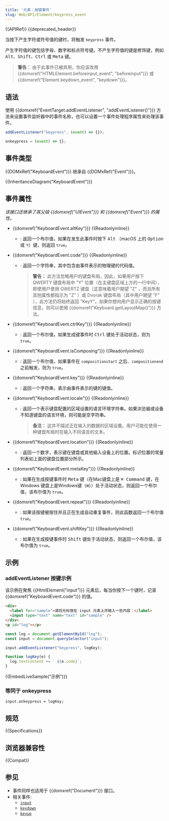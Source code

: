 ```yaml
---
title: '元素：按键事件'
slug: Web/API/Element/keypress_event
---
```


{{APIRef}} {{deprecated_header}}

当按下产生字符或符号值的键时，将触发 `keypress` 事件。

产生字符值的键包括字母、数字和标点符号键。不产生字符值的键是修饰键，例如 <kbd>Alt</kbd>、<kbd>Shift</kbd>、<kbd>Ctrl</kbd> 或 <kbd>Meta</kbd> 键。

> **警告：** 由于此事件已被弃用，你应该改用 {{domxref("HTMLElement.beforeinput_event", "beforeinput")}} 或 {{domxref("Element.keydown_event", "keydown")}}。

## 语法

使用 {{domxref("EventTarget.addEventListener", "addEventListener()")}} 方法来设置事件监听器中的事件名称，也可以设置一个事件处理程序属性来处理该事件。

```js
addEventListener("keypress", (event) => {});

onkeypress = (event) => {};
```

## 事件类型

{{DOMxRef("KeyboardEvent")}} 继承自 {{DOMxRef("Event")}}。

{{InheritanceDiagram("KeyboardEvent")}}

## 事件属性

_该接口还继承了其父级 {{domxref("UIEvent")}} 和 {{domxref("Event")}} 的属性。_

- {{domxref("KeyboardEvent.altKey")}} {{Readonlyinline}}

  - : 返回一个布尔值，如果在发生此事件时按下 <kbd>Alt</kbd> （macOS 上的 <kbd>Option</kbd> 或 <kbd>⌥</kbd>）键，则返回 `true`。

- {{domxref("KeyboardEvent.code")}} {{Readonlyinline}}

  - : 返回一个字符串，其中包含由事件表示的物理键的代码值。

    > **警告：** 此方法忽略用户的键盘布局，因此，如果用户按下 QWERTY 键盘布局中 "Y" 位置（在主键盘区域上方的一行中间），即使用户使用 QWERTZ 键盘（这意味着用户期望 "Z" ，而且所有其他属性都指示为 "Z" ）或 Dvorak 键盘布局（其中用户期望 "F" ），此方法仍将始终返回   "KeyY"。如果你想向用户显示正确的按键信息，则可以使用 {{domxref("Keyboard.getLayoutMap()")}} 方法。

- {{domxref("KeyboardEvent.ctrlKey")}} {{Readonlyinline}}

  - : 返回一个布尔值，如果生成键事件时 <kbd>Ctrl</kbd> 键处于活动状态，则为 `true`。

- {{domxref("KeyboardEvent.isComposing")}} {{Readonlyinline}}
  - : 返回一个布尔值，如果事件在 `compositionstart` 之后、`compositionend` 之前触发，则为 `true`。

- {{domxref("KeyboardEvent.key")}} {{Readonlyinline}}
  - : 返回一个字符串，表示由事件表示的键的键值。

- {{domxref("KeyboardEvent.locale")}} {{Readonlyinline}}

  - : 返回一个表示键盘配置的区域设置的语言环境字符串。如果浏览器或设备不知道键盘的语言环境，则可能是空字符串。

    > **备注：** 这并不描述正在输入的数据的区域设置。用户可能在使用一种键盘布局时在输入不同语言的文本。

- {{domxref("KeyboardEvent.location")}} {{Readonlyinline}}
  - : 返回一个数字，表示键在键盘或其他输入设备上的位置。标识位置的常量列表如上面的键盘位置部分所示。

- {{domxref("KeyboardEvent.metaKey")}} {{Readonlyinline}}

  - : 如果在生成按键事件时 <kbd>Meta</kbd> 键（在Mac键盘上是 <kbd>⌘ Command</kbd> 键，在 Windows 键盘上是Windows键（<kbd>⊞</kbd>））处于活动状态，则返回一个布尔值，该布尔值为 `true`。

- {{domxref("KeyboardEvent.repeat")}} {{Readonlyinline}}
  - : 如果该按键被按住并且正在生成自动重复事件，则此函数返回一个布尔值 `true`。

- {{domxref("KeyboardEvent.shiftKey")}} {{Readonlyinline}}

  - : 如果在生成按键事件时 <kbd>Shift</kbd> 键处于活动状态，则返回一个布尔值，该布尔值为 `true`。

## 示例

### addEventListener 按键示例

该示例在聚焦 {{HtmlElement("input")}} 元素后，每当你按下一个键时，记录 {{domxref("KeyboardEvent.code")}} 的值。

```html
<div>
  <label for="sample">请将光标放在 input 元素上并输入一些内容：</label>
  <input type="text" name="text" id="sample" />
</div>
<p id="log"></p>
```

```js
const log = document.getElementById("log");
const input = document.querySelector("input");

input.addEventListener("keypress", logKey);

function logKey(e) {
  log.textContent += ` ${e.code}`;
}
```

{{EmbedLiveSample("示例")}}

### 等同于 onkeypress

```js-nolint
input.onkeypress = logKey;
```

## 规范

{{Specifications}}

## 浏览器兼容性

{{Compat}}

## 参见

- 事件同样也适用于 {{domxref("Document")}} 接口。
- 相关事件:
  - [`input`](/zh-cn/docs/Web/API/HTMLElement/input_event)
  - [`keydown`](/zh-cn/docs/Web/API/Element/keydown_event)
  - [`keyup`](/zh-cn/docs/Web/API/Element/keyup_event)
